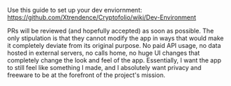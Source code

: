 Use this guide to set up your dev enviornment: https://github.com/Xtrendence/Cryptofolio/wiki/Dev-Environment

PRs will be reviewed (and hopefully accepted) as soon as possible. The only stipulation is that they cannot modify the app in ways that would make it completely deviate from its original purpose. No paid API usage, no data hosted in external servers, no calls home, no huge UI changes that completely change the look and feel of the app. Essentially, I want the app to still feel like something I made, and I absolutely want privacy and freeware to be at the forefront of the project's mission.
